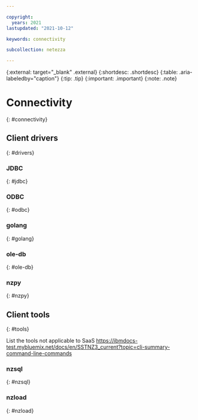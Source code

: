 ```yaml
---

copyright:
  years: 2021
lastupdated: "2021-10-12"

keywords: connectivity

subcollection: netezza

---
```


{:external: target="_blank" .external}
{:shortdesc: .shortdesc}
{:table: .aria-labeledby="caption"}
{:tip: .tip}
{:important: .important}
{:note: .note}

# Connectivity
{: #connectivity}

## Client drivers 
{: #drivers}

### JDBC
{: #jdbc}

### ODBC
{: #odbc}

### golang
{: #golang}

### ole-db
{: #ole-db}

### nzpy
{: #nzpy}

## Client tools
{: #tools}

List the tools not applicable to SaaS https://ibmdocs-test.mybluemix.net/docs/en/SSTNZ3_current?topic=cli-summary-command-line-commands

### nzsql
{: #nzsql}

### nzload
{: #nzload}


